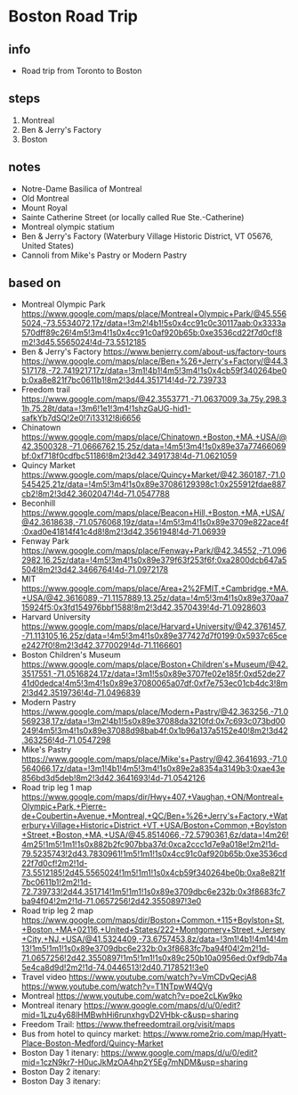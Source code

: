 # Boston Road Trip  

## info  
* Road trip from Toronto to Boston

## steps  
1. Montreal
2. Ben & Jerry's Factory
3. Boston

## notes  
*  Notre-Dame Basilica of Montreal
*  Old Montreal
*  Mount Royal
*  Sainte Catherine Street (or locally called Rue Ste.-Catherine)
*  Montreal olympic statium
*  Ben & Jerry's Factory (Waterbury Village Historic District, VT 05676, United States)
*  Cannoli from Mike's Pastry or Modern Pastry

## based on  
*  Montreal Olympic Park https://www.google.com/maps/place/Montreal+Olympic+Park/@45.5565024,-73.5534072,17z/data=!3m2!4b1!5s0x4cc91c0c30117aab:0x3333a570dff89c26!4m5!3m4!1s0x4cc91c0af920b65b:0xe3536cd22f7d0cf!8m2!3d45.5565024!4d-73.5512185
*  Ben & Jerry's Factory https://www.benjerry.com/about-us/factory-tours  https://www.google.com/maps/place/Ben+%26+Jerry's+Factory/@44.3517178,-72.7419217,17z/data=!3m1!4b1!4m5!3m4!1s0x4cb59f340264be0b:0xa8e821f7bc0611b1!8m2!3d44.351714!4d-72.739733
*  Freedom trail https://www.google.com/maps/@42.3553771,-71.0637009,3a,75y,298.31h,75.28t/data=!3m6!1e1!3m4!1shzGaUG-hid1-safkYb7dSQ!2e0!7i13312!8i6656
*  Chinatown https://www.google.com/maps/place/Chinatown,+Boston,+MA,+USA/@42.3500328,-71.0666762,15.25z/data=!4m5!3m4!1s0x89e37a77466069bf:0xf718f0cdfbc51186!8m2!3d42.3491738!4d-71.0621059
*  Quincy Market https://www.google.com/maps/place/Quincy+Market/@42.360187,-71.0545425,21z/data=!4m5!3m4!1s0x89e37086129398c1:0x255912fdae887cb2!8m2!3d42.3602047!4d-71.0547788
*  Beconhill https://www.google.com/maps/place/Beacon+Hill,+Boston,+MA,+USA/@42.3618638,-71.0576068,19z/data=!4m5!3m4!1s0x89e3709e822ace4f:0xad0e41814f41c4d8!8m2!3d42.3561948!4d-71.06939
*  Fenway Park https://www.google.com/maps/place/Fenway+Park/@42.34552,-71.0962982,16.25z/data=!4m5!3m4!1s0x89e379f63f253f6f:0xa2800dcb647a5504!8m2!3d42.3466764!4d-71.0972178
*  MIT https://www.google.com/maps/place/Area+2%2FMIT,+Cambridge,+MA,+USA/@42.3616089,-71.1157889,13.25z/data=!4m5!3m4!1s0x89e370aa715924f5:0x3fd154976bbf1588!8m2!3d42.3570439!4d-71.0928603
*  Harvard University https://www.google.com/maps/place/Harvard+University/@42.3761457,-71.113105,16.25z/data=!4m5!3m4!1s0x89e377427d7f0199:0x5937c65cee2427f0!8m2!3d42.3770029!4d-71.1166601
*  Boston Children's Museum https://www.google.com/maps/place/Boston+Children's+Museum/@42.3517551,-71.0516824,17z/data=!3m1!5s0x89e3707fe02e185f:0xd52de2741d0dedca!4m5!3m4!1s0x89e37080065a07df:0xf7e753ec01cb4dc3!8m2!3d42.3519736!4d-71.0496839 
*  Modern Pastry https://www.google.com/maps/place/Modern+Pastry/@42.363256,-71.0569238,17z/data=!3m2!4b1!5s0x89e37088da3210fd:0x7c693c073bd00249!4m5!3m4!1s0x89e37088d98bab4f:0x1b96a137a5152e40!8m2!3d42.363256!4d-71.0547298
*  Mike's Pastry https://www.google.com/maps/place/Mike's+Pastry/@42.3641693,-71.0564066,17z/data=!3m1!4b1!4m5!3m4!1s0x89e2a8354a3149b3:0xae43e856bd3d5deb!8m2!3d42.3641693!4d-71.0542126
*  Road trip leg 1 map https://www.google.com/maps/dir/Hwy+407,+Vaughan,+ON/Montreal+Olympic+Park,+Pierre-de+Coubertin+Avenue,+Montreal,+QC/Ben+%26+Jerry's+Factory,+Waterbury+Village+Historic+District,+VT,+USA/Boston+Common,+Boylston+Street,+Boston,+MA,+USA/@45.8514066,-72.5790361,6z/data=!4m26!4m25!1m5!1m1!1s0x882b2fc907bba37d:0xca2ccc1d7e9a018e!2m2!1d-79.5235743!2d43.7830961!1m5!1m1!1s0x4cc91c0af920b65b:0xe3536cd22f7d0cf!2m2!1d-73.5512185!2d45.5565024!1m5!1m1!1s0x4cb59f340264be0b:0xa8e821f7bc0611b1!2m2!1d-72.739733!2d44.351714!1m5!1m1!1s0x89e3709dbc6e232b:0x3f8683fc7ba94f04!2m2!1d-71.0657256!2d42.3550897!3e0
*  Road trip leg 2 map https://www.google.com/maps/dir/Boston+Common,+115+Boylston+St,+Boston,+MA+02116,+United+States/222+Montgomery+Street,+Jersey+City,+NJ,+USA/@41.5324409,-73.6757453,8z/data=!3m1!4b1!4m14!4m13!1m5!1m1!1s0x89e3709dbc6e232b:0x3f8683fc7ba94f04!2m2!1d-71.0657256!2d42.3550897!1m5!1m1!1s0x89c250b10a0956ed:0xf9db74a5e4ca8d9d!2m2!1d-74.0446513!2d40.7178521!3e0
*  Travel video https://www.youtube.com/watch?v=VmCDvQecjA8 https://www.youtube.com/watch?v=T1NTpwW4QVg
*  Montreal https://www.youtube.com/watch?v=poe2cLKw9ko
*  Montreal itenary https://www.google.com/maps/d/u/0/edit?mid=1Lzu4y68lHMBwhHi6runxhgvD2VHbk-c&usp=sharing
*  Freedom Trail:  https://www.thefreedomtrail.org/visit/maps
*  Bus from hotel to quincy market: https://www.rome2rio.com/map/Hyatt-Place-Boston-Medford/Quincy-Market
*  Boston Day 1 itenary: https://www.google.com/maps/d/u/0/edit?mid=1czN9kr7-H0ucJkMzOA4hp2Y5Eg7mNDM&usp=sharing
*  Boston Day 2 itenary: 
*  Boston Day 3 itenary:  

